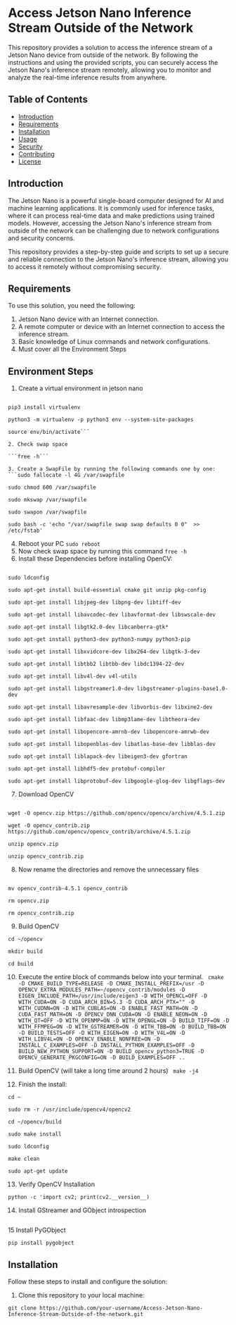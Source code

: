 # Access Jetson Nano Inference Stream Outside of the Network

This repository provides a solution to access the inference stream of a Jetson Nano device from outside of the network. By following the instructions and using the provided scripts, you can securely access the Jetson Nano's inference stream remotely, allowing you to monitor and analyze the real-time inference results from anywhere.

## Table of Contents

- [Introduction](#introduction)
- [Requirements](#requirements)
- [Installation](#installation)
- [Usage](#usage)
- [Security](#security)
- [Contributing](#contributing)
- [License](#license)

## Introduction

The Jetson Nano is a powerful single-board computer designed for AI and machine learning applications. It is commonly used for inference tasks, where it can process real-time data and make predictions using trained models. However, accessing the Jetson Nano's inference stream from outside of the network can be challenging due to network configurations and security concerns.

This repository provides a step-by-step guide and scripts to set up a secure and reliable connection to the Jetson Nano's inference stream, allowing you to access it remotely without compromising security.

## Requirements

To use this solution, you need the following:

1. Jetson Nano device with an Internet connection.
2. A remote computer or device with an Internet connection to access the inference stream.
3. Basic knowledge of Linux commands and network configurations.
4. Must cover all the Environment Steps
## Environment Steps
1. Create a  virtual environment in jetson nano
  ``` sudo apt-get install python3-pip 

pip3 install virtualenv 

python3 -m virtualenv -p python3 env --system-site-packages    

source env/bin/activate```

2. Check swap space

```free -h```

3. Create a SwapFile by running the following commands one by one:
```sudo fallocate -l 4G /var/swapfile 

sudo chmod 600 /var/swapfile

sudo mkswap /var/swapfile

sudo swapon /var/swapfile

sudo bash -c 'echo "/var/swapfile swap swap defaults 0 0"  >> /etc/fstab' 
```

4. Reboot your PC
```sudo reboot```
5. Now check swap space  by running this command
```free -h```
6. Install these Dependencies before installing OpenCV:
``` sudo sh -c "echo '/usr/local/cuda/lib64' >> /etc/ld.so.conf.d/nvidia-tegra.conf"

sudo ldconfig

sudo apt-get install build-essential cmake git unzip pkg-config

sudo apt-get install libjpeg-dev libpng-dev libtiff-dev

sudo apt-get install libavcodec-dev libavformat-dev libswscale-dev

sudo apt-get install libgtk2.0-dev libcanberra-gtk*

sudo apt-get install python3-dev python3-numpy python3-pip

sudo apt-get install libxvidcore-dev libx264-dev libgtk-3-dev

sudo apt-get install libtbb2 libtbb-dev libdc1394-22-dev

sudo apt-get install libv4l-dev v4l-utils

sudo apt-get install libgstreamer1.0-dev libgstreamer-plugins-base1.0-dev

sudo apt-get install libavresample-dev libvorbis-dev libxine2-dev

sudo apt-get install libfaac-dev libmp3lame-dev libtheora-dev

sudo apt-get install libopencore-amrnb-dev libopencore-amrwb-dev

sudo apt-get install libopenblas-dev libatlas-base-dev libblas-dev

sudo apt-get install liblapack-dev libeigen3-dev gfortran

sudo apt-get install libhdf5-dev protobuf-compiler

sudo apt-get install libprotobuf-dev libgoogle-glog-dev libgflags-dev
```

7. Download OpenCV
``` cd ~

wget -O opencv.zip https://github.com/opencv/opencv/archive/4.5.1.zip 

wget -O opencv_contrib.zip https://github.com/opencv/opencv_contrib/archive/4.5.1.zip 

unzip opencv.zip 

unzip opencv_contrib.zip
```

8. Now rename the directories and remove the unnecessary files
```mv opencv-4.5.1 opencv

mv opencv_contrib-4.5.1 opencv_contrib

rm opencv.zip

rm opencv_contrib.zip
```

9. Build OpenCV
```
cd ~/opencv

mkdir build

cd build
```

10. Execute the entire block of commands below into your terminal.
``` cmake -D CMAKE_BUILD_TYPE=RELEASE -D CMAKE_INSTALL_PREFIX=/usr -D OPENCV_EXTRA_MODULES_PATH=~/opencv_contrib/modules -D EIGEN_INCLUDE_PATH=/usr/include/eigen3 -D WITH_OPENCL=OFF -D WITH_CUDA=ON -D CUDA_ARCH_BIN=5.3 -D CUDA_ARCH_PTX="" -D WITH_CUDNN=ON -D WITH_CUBLAS=ON -D ENABLE_FAST_MATH=ON -D CUDA_FAST_MATH=ON -D OPENCV_DNN_CUDA=ON -D ENABLE_NEON=ON -D WITH_QT=OFF -D WITH_OPENMP=ON -D WITH_OPENGL=ON -D BUILD_TIFF=ON -D WITH_FFMPEG=ON -D WITH_GSTREAMER=ON -D WITH_TBB=ON -D BUILD_TBB=ON -D BUILD_TESTS=OFF -D WITH_EIGEN=ON -D WITH_V4L=ON -D WITH_LIBV4L=ON -D OPENCV_ENABLE_NONFREE=ON -D INSTALL_C_EXAMPLES=OFF -D INSTALL_PYTHON_EXAMPLES=OFF -D BUILD_NEW_PYTHON_SUPPORT=ON -D BUILD_opencv_python3=TRUE -D OPENCV_GENERATE_PKGCONFIG=ON -D BUILD_EXAMPLES=OFF ..```

11. Build OpenCV (will take a long time around 2 hours)
``` make -j4```

12. Finish the install:
```
cd ~

sudo rm -r /usr/include/opencv4/opencv2

cd ~/opencv/build

sudo make install

sudo ldconfig

make clean

sudo apt-get update
```

13. Verify OpenCV Installation
```
python -c 'import cv2; print(cv2.__version__)
```

14. Install GStreamer and GObject introspection

```sudo apt-get install -y libgstreamer1.0-dev libgirepository1.0-dev
```
15 Install PyGObject

```pip install pygobject```

## Installation

Follow these steps to install and configure the solution:

1. Clone this repository to your local machine:

```shell
git clone https://github.com/your-username/Access-Jetson-Nano-Inference-Stream-Outside-of-the-network.git

